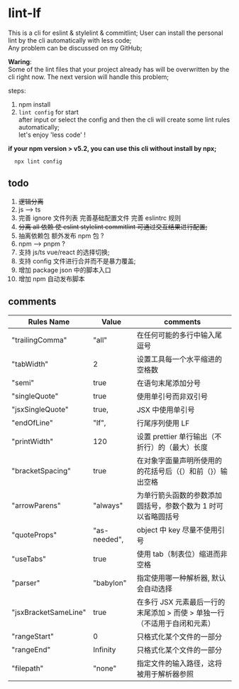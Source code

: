 # lint-lf

This is a cli for eslint & stylelint & commitlint;
User can install the personal lint by the cli automatically with less code;  
Any problem can be discussed on my GitHub;

**Waring**:  
Some of the lint files that your project already has will be overwritten by the cli right now. The next version will handle this problem;

steps:

1. npm install
2. `lint config` for start  
   after input or select the config and then the cli will create some lint rules automatically;  
   let's enjoy 'less code' !

**if your npm version > v5.2, you can use this cli without install by npx;**

```npm
  npx lint config
```

## todo

1. <del>逻辑分离</del>
2. js --> ts
3. 完善 ignore 文件列表 完善基础配置文件 完善 eslintrc 规则
4. <del>分离 all 依赖 使 eslint stylelint commitlint 可通过交互结果进行配置;</del>
5. 抽离依赖包 额外发布 npm 包 ?
6. npm --> pnpm ?
7. 支持 js/ts vue/react 的选择切换;
8. 支持 config 文件进行合并而不是暴力覆盖;
9. 增加 package json 中的脚本入口
10. 增加 npm 自动发布脚本

## comments

| Rules Name           | Value        | comments                                                                  |
| -------------------- | ------------ | ------------------------------------------------------------------------- |
| "trailingComma"      | "all"        | 在任何可能的多行中输入尾逗号                                              |
| "tabWidth"           | 2            | 设置工具每一个水平缩进的空格数                                            |
| "semi"               | true         | 在语句末尾添加分号                                                        |
| "singleQuote"        | true         | 使用单引号而非双引号                                                      |
| "jsxSingleQuote"     | true,        | JSX 中使用单引号                                                          |
| "endOfLine"          | "lf",        | 行尾序列使用 LF                                                           |
| "printWidth"         | 120          | 设置 prettier 单行输出（不折行）的（最大）长度                            |
| "bracketSpacing"     | true         | 在对象字面量声明所使用的的花括号后（{）和前（}）输出空格                  |
| "arrowParens"        | "always"     | 为单行箭头函数的参数添加圆括号，参数个数为 1 时可以省略圆括号             |
| "quoteProps"         | "as-needed", | object 中 key 尽量不使用引号                                              |
| "useTabs"            | true         | 使用 tab（制表位）缩进而非空格                                            |
| "parser"             | "babylon"    | 指定使用哪一种解析器, 默认会自动选择                                      |
| "jsxBracketSameLine" | true         | 在多行 JSX 元素最后一行的末尾添加 > 而使 > 单独一行（不适用于自闭和元素） |
| "rangeStart"         | 0            | 只格式化某个文件的一部分                                                  |
| "rangeEnd"           | Infinity     | 只格式化某个文件的一部分                                                  |
| "filepath"           | "none"       | 指定文件的输入路径，这将被用于解析器参照                                  |
